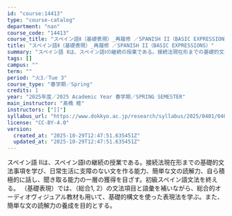 ```yaml
---
id: "course:14413"
type: "course-catalog"
department: "nan"
course_code: "14413"
course_title: "スペイン語Ⅱ（基礎表現）_再履修 ／SPANISH II（BASIC EXPRESSIONS）"
title: "スペイン語Ⅱ（基礎表現）_再履修 ／SPANISH II（BASIC EXPRESSIONS）"
summary: "スペイン語 Ⅱは、スペイン語Ⅰの継続の授業である。接続法現在形までの基礎的文法事項を学び、日常生活に支障のない文を作る能力、簡単な文の読解力、自ら積極的に話し、聞き取る能力の一層の獲得を目ざす。初級スペイン語文法を終える。 （基礎表現）では…"
tags: []
campus: ""
term: ""
period: "火3／Tue 3"
course_type: "春学期／Spring"
credits: 1
year: "2025年度／2025 Academic Year 春学期／SPRING SEMESTER"
main_instructor: "髙橋 睦"
instructors: ["[]"]
syllabus_url: "https://www.dokkyo.ac.jp/research/syllabus/2025/0401/0401_14413_ja_JP.html"
license: "CC-BY-4.0"
version:
  created_at: "2025-10-29T12:47:51.635451Z"
  updated_at: "2025-10-29T12:47:51.635451Z"
---
```

スペイン語 Ⅱは、スペイン語Ⅰの継続の授業である。接続法現在形までの基礎的文法事項を学び、日常生活に支障のない文を作る能力、簡単な文の読解力、自ら積極的に話し、聞き取る能力の一層の獲得を目ざす。初級スペイン語文法を終える。 （基礎表現）では、（総合1, 2）の文法項目と語彙を補いながら、総合的オーディオヴィジュアル教材も用いて、基礎的構文を使った表現法を学ぶ。また、簡単な文の読解力の養成を目的とする。
